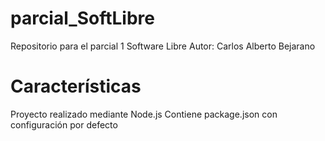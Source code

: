 # parcial_SoftLibre
Repositorio para el parcial 1 Software Libre 
Autor: Carlos Alberto Bejarano
# Características
Proyecto realizado mediante Node.js 
Contiene package.json con configuración por defecto 
